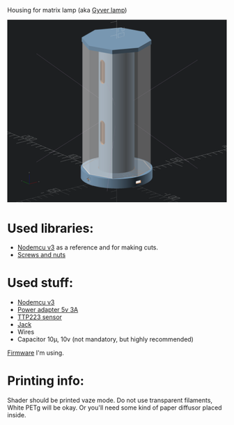 Housing for matrix lamp (aka [Gyver lamp](https://alexgyver.ru/gyverlamp))

![SCREENSHOT](https://github.com/top4ek/3d_printing/blob/master/gyver_lamp/screenshot.png)

# Used libraries:
* [Nodemcu v3](https://www.thingiverse.com/thing:1933779) as a reference and for making cuts.
* [Screws and nuts](https://www.thingiverse.com/thing:3131126)

# Used stuff:
* [Nodemcu v3](https://aliexpress.ru/item/32965623530.html)
* [Power adapter 5v 3A](https://aliexpress.ru/item/32961533195.html)
* [TTP223 sensor](https://aliexpress.ru/item/32788526867.html)
* [Jack](https://aliexpress.ru/item/32862730556.html)
* Wires
* Capacitor 10µ, 10v (not mandatory, but highly recommended)

[Firmware](https://github.com/CODeRUS/GyverLampCpp) I'm using.

# Printing info:
Shader should be printed vaze mode. Do not use transparent filaments, White PETg will be okay. Or you'll need some kind of paper diffusor placed inside.

